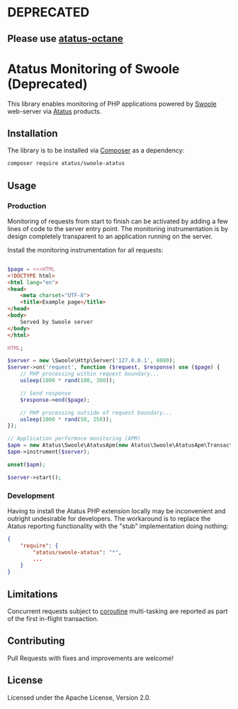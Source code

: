 # DEPRECATED

## Please use [atatus-octane](https://github.com/atatus/atatus-octane)


Atatus Monitoring of Swoole (Deprecated)
==============================

This library enables monitoring of PHP applications powered by [Swoole](https://openswoole.com/) web-server via [Atatus](https://www.atatus.com/) products.

## Installation

The library is to be installed via [Composer](https://getcomposer.org/) as a dependency:

```bash
composer require atatus/swoole-atatus
```

## Usage

### Production

Monitoring of requests from start to finish can be activated by adding a few lines of code to the server entry point.
The monitoring instrumentation is by design completely transparent to an application running on the server.

Install the monitoring instrumentation for all requests:
```php

$page = <<<HTML
<!DOCTYPE html>
<html lang="en">
<head>
    <meta charset="UTF-8">
    <title>Example page</title>
</head>
<body>
    Served by Swoole server
</body>
</html>

HTML;

$server = new \Swoole\Http\Server('127.0.0.1', 8080);
$server->on('request', function ($request, $response) use ($page) {
    // PHP processing within request boundary...
    usleep(1000 * rand(100, 300));

    // Send response
    $response->end($page);

    // PHP processing outside of request boundary...
    usleep(1000 * rand(50, 150));
});

// Application performnce monitoring (APM)
$apm = new Atatus\Swoole\AtatusApm(new Atatus\Swoole\AtatusApm\TransactionFactory());
$apm->instrument($server);

unset($apm);

$server->start();
```


### Development

Having to install the Atatus PHP extension locally may be inconvenient and outright undesirable for developers.
The workaround is to replace the Atatus reporting functionality with the "stub" implementation doing nothing:

```json
{
    "require": {
        "atatus/swoole-atatus": "*",
        ...
    }
}
```

## Limitations

Concurrent requests subject to [coroutine](https://www.swoole.co.uk/coroutine) multi-tasking are reported as part of the first in-flight transaction.

## Contributing

Pull Requests with fixes and improvements are welcome!

## License

Licensed under the Apache License, Version 2.0.
